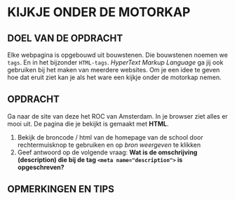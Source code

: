 # KIJKJE ONDER DE MOTORKAP

## DOEL VAN DE OPDRACHT

Elke webpagina is opgebouwd uit bouwstenen. Die bouwstenen noemen we `tags`. En in het bijzonder `HTML-tags`. _HyperText Markup Language_ ga jij ook gebruiken bij het maken van meerdere websites. Om je een idee te geven hoe dat eruit ziet kan je als het ware een kijkje onder de motorkap nemen.

## OPDRACHT

Ga naar de site van deze het ROC van Amsterdam. In je browser ziet alles er mooi uit. De pagina die je bekijkt is gemaakt met **HTML**.

1. Bekijk de broncode / html van de homepage van de school door rechtermuisknop te gebruiken en op _bron weergeven_ te klikken
2. Geef antwoord op de volgende vraag: **Wat is de omschrijving (description) die bij de tag `<meta name="description">` is opgeschreven?**

## OPMERKINGEN EN TIPS


<!--- ------------ DIT COMMENTAAR LATEN STAAN AUB ------------
------------------ ------------------------------ ------------
------------------ eagle ref:7435860
------------------ ------------------------------ ------------
------------------ DIT COMMENTAAR LATEN STAAN AUB -------- -->